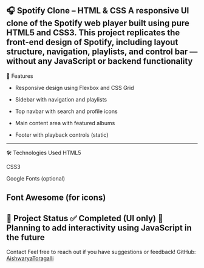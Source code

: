 🎧 Spotify Clone – HTML & CSS
A responsive UI clone of the Spotify web player built using pure HTML5 and CSS3. This project replicates the front-end design of Spotify, including layout structure, navigation, playlists, and control bar — without any JavaScript or backend functionality
------------
🚀 Features
* Responsive design using Flexbox and CSS Grid

* Sidebar with navigation and playlists

* Top navbar with search and profile icons

* Main content area with featured albums

* Footer with playback controls (static)
----------
🛠️ Technologies Used
HTML5

CSS3

Google Fonts (optional)

Font Awesome (for icons)
-------------
📌 Project Status
✅ Completed (UI only)
🚧 Planning to add interactivity using JavaScript in the future
---------
Contact
Feel free to reach out if you have suggestions or feedback!
GitHub: [AishwaryaToragalli](https://github.com/AishwaryaToragalli)



